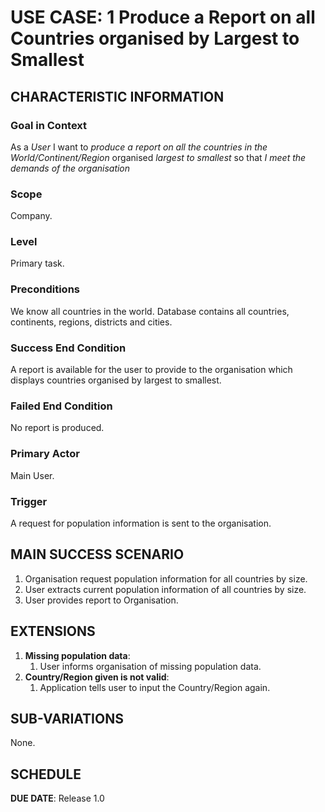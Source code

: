 # USE CASE: 1 Produce a Report on all Countries organised by Largest to Smallest

## CHARACTERISTIC INFORMATION

### Goal in Context

As a *User* I want to *produce a report on all the countries in the World/Continent/Region* organised *largest to smallest* so that *I meet the demands of the organisation*

### Scope

Company.

### Level

Primary task.

### Preconditions

We know all countries in the world. Database contains all countries, continents, regions, districts and cities.

### Success End Condition

A report is available for the user to provide to the organisation which displays countries organised by largest to smallest.

### Failed End Condition

No report is produced.

### Primary Actor

Main User.

### Trigger

A request for population information is sent to the organisation.

## MAIN SUCCESS SCENARIO

1. Organisation request population information for all countries by size.
2. User extracts current population information of all countries by size.
3. User provides report to Organisation.

## EXTENSIONS

1. **Missing population data**:
    1. User informs organisation of missing population data.
2. **Country/Region given is not valid**:
    1. Application tells user to input the Country/Region again.
## SUB-VARIATIONS

None.

## SCHEDULE

**DUE DATE**: Release 1.0
